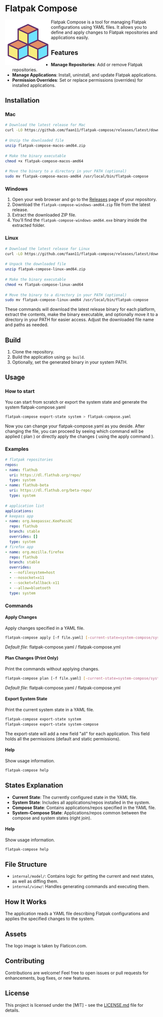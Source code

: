 # Flatpak Compose

<img align="right"  src="/images/logo.png" alt="image" width="30%" style="float:left;" height="auto">
Flatpak Compose is a tool for managing Flatpak configurations using YAML files. It allows you to define and apply changes to Flatpak repositories and applications easily.


## Features

- **Manage Repositories**: Add or remove Flatpak repositories.
- **Manage Applications**: Install, uninstall, and update Flatpak applications.
- **Permission Overrides**: Set or replace permissions (overrides) for installed applications.

## Installation

### Mac

```bash
# Download the latest release for Mac
curl -LO https://github.com/faan11/flatpak-compose/releases/latest/download/flatpak-compose-macos-amd64.zip

# Unzip the downloaded file
unzip flatpak-compose-macos-amd64.zip

# Make the binary executable
chmod +x flatpak-compose-macos-amd64

# Move the binary to a directory in your PATH (optional)
sudo mv flatpak-compose-macos-amd64 /usr/local/bin/flatpak-compose
```

### Windows

1. Open your web browser and go to the [Releases](https://github.com/faan11/flatpak-compose/releases) page of your repository.
2. Download the `flatpak-compose-windows-amd64.zip` file from the latest release.
3. Extract the downloaded ZIP file.
4. You'll find the `flatpak-compose-windows-amd64.exe` binary inside the extracted folder.

### Linux

```bash
# Download the latest release for Linux
curl -LO https://github.com/faan11/flatpak-compose/releases/latest/download/flatpak-compose-linux-amd64.zip

# Unpack the downloaded file
unzip flatpak-compose-linux-amd64.zip

# Make the binary executable
chmod +x flatpak-compose-linux-amd64

# Move the binary to a directory in your PATH (optional)
sudo mv flatpak-compose-linux-amd64 /usr/local/bin/flatpak-compose
```

These commands will download the latest release binary for each platform, extract the contents, make the binary executable, and optionally move it to a directory in your PATH for easier access. Adjust the downloaded file name and paths as needed.


## Build 

1. Clone the repository.
2. Build the application using `go build`.
3. Optionally, set the generated binary in your system PATH.

## Usage

### How to start
You can start from scratch or export the system state and generate the system flatpak-compose.yaml
```bash
flatpak-compose export-state system > flatpak-compose.yaml
```
Now you can change your flatpak-compose.yaml as you deside.
After changing the file, you can proceed by seeing which command will be applied ( plan ) or directly apply the changes ( using the apply command ).

### Examples
```yaml
# flatpak repositories
repos:
- name: flathub
  uri: https://dl.flathub.org/repo/
  type: system
- name: flathub-beta
  uri: https://dl.flathub.org/beta-repo/
  type: system

# application list
applications:
# keepass app
- name: org.keepassxc.KeePassXC
  repo: flathub
  branch: stable
  overrides: []
  type: system
# firefox app
- name: org.mozilla.firefox
  repo: flathub
  branch: stable
  overrides:
  - --nofilesystem=host
  - --nosocket=x11
  - --socket=fallback-x11
  - --allow=bluetooth
  type: system 

```

### Commands

#### Apply Changes
Apply changes specified in a YAML file.
```bash
flatpak-compose apply [-f file.yaml] [-current-state=system-compose/system]
```
*Default file:* flatpak-compose.yaml / flatpak-compose.yml

#### Plan Changes (Print Only)
Print the commands without applying changes.
```bash
flatpak-compose plan [-f file.yaml] [-current-state=system-compose/system]
```
*Default file:* flatpak-compose.yaml / flatpak-compose.yml

#### Export System State
Print the current system state in a YAML file.
```bash
flatpak-compose export-state system
flatpak-compose export-state system-compose
```
The export-state will add a new field "all" for each application. This field holds all the permissions (default and static permissions).

#### Help
Show usage information.
```bash
flatpak-compose help
```

## States Explanation

- **Current State**: The currently configured state in the YAML file.
- **System State**: Includes all applications/repos installed in the system.
- **Compose State**: Contains applications/repos specified in the YAML file.
- **System-Compose State**: Applications/repos common between the compose and system states (right join).


#### Help
Show usage information.
```bash
flatpak-compose help
```

## File Structure

- `internal/model/`: Contains logic for getting the current and next states, as well as diffing them.
- `internal/view/`: Handles generating commands and executing them.

## How It Works

The application reads a YAML file describing Flatpak configurations and applies the specified changes to the system.

## Assets

The logo image is taken by Flaticon.com.

## Contributing

Contributions are welcome! Feel free to open issues or pull requests for enhancements, bug fixes, or new features.

## License

This project is licensed under the [MIT] - see the [LICENSE.md](LICENSE.md) file for details.


